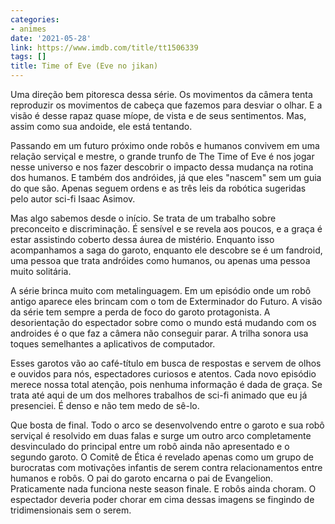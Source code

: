 ```yaml
---
categories:
- animes
date: '2021-05-28'
link: https://www.imdb.com/title/tt1506339
tags: []
title: Time of Eve (Eve no jikan)
---
```


Uma direção bem pitoresca dessa série. Os movimentos da câmera tenta reproduzir os movimentos de cabeça que fazemos para desviar o olhar. E a visão é desse rapaz quase míope, de vista e de seus sentimentos. Mas, assim como sua andoide, ele está tentando.

Passando em um futuro próximo onde robôs e humanos convivem em uma relação serviçal e mestre, o grande trunfo de The Time of Eve é nos jogar nesse universo e nos fazer descobrir o impacto dessa mudança na rotina dos humanos. E também dos andróides, já que eles "nascem" sem um guia do que são. Apenas seguem ordens e as três leis da robótica sugeridas pelo autor sci-fi Isaac Asimov.

Mas algo sabemos desde o início. Se trata de um trabalho sobre preconceito e discriminação. É sensível e se revela aos poucos, e a graça é estar assistindo coberto dessa áurea de mistério. Enquanto isso acompanhamos a saga do garoto, enquanto ele descobre se é um fandroid, uma pessoa que trata andróides como humanos, ou apenas uma pessoa muito solitária.

A série brinca muito com metalinguagem. Em um episódio onde um robô antigo aparece eles brincam com o tom de Exterminador do Futuro. A visão da série tem sempre a perda de foco do garoto protagonista. A desorientação do espectador sobre como o mundo está mudando com os androides é o que faz a câmera não conseguir parar. A trilha sonora usa toques semelhantes a aplicativos de computador.

Esses garotos vão ao café-título em busca de respostas e servem de olhos e ouvidos para nós, espectadores curiosos e atentos. Cada novo episódio merece nossa total atenção, pois nenhuma informação é dada de graça. Se trata até aqui de um dos melhores trabalhos de sci-fi animado que eu já presenciei. É denso e não tem medo de sê-lo.

Que bosta de final. Todo o arco se desenvolvendo entre o garoto e sua robô serviçal é resolvido em duas falas e surge um outro arco completamente desvinculado do principal entre um robô ainda não apresentado e o segundo garoto. O Comitê de Ética é revelado apenas como um grupo de burocratas com motivações infantis de serem contra relacionamentos entre humanos e robôs. O pai do garoto encarna o pai de Evangelion. Praticamente nada funciona neste season finale. E robôs ainda choram. O espectador deveria poder chorar em cima dessas imagens se fingindo de tridimensionais sem o serem.